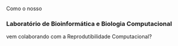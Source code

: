Como o nosso
### Laboratório de Bioinformática e Biologia Computacional
vem colaborando com a Reprodutibilidade Computacional?
